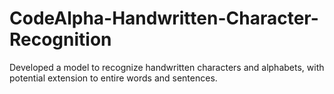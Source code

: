 # CodeAlpha-Handwritten-Character-Recognition
Developed a model to recognize handwritten characters and alphabets, with potential extension to entire words and sentences.
